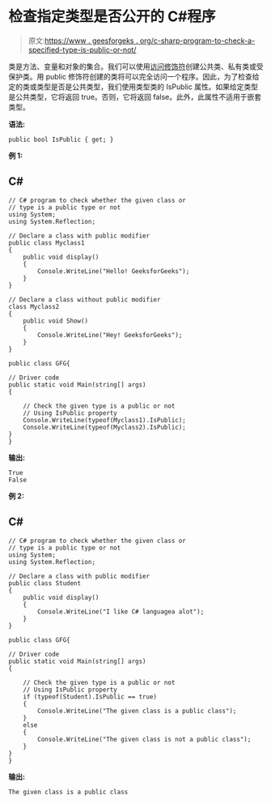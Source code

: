 # 检查指定类型是否公开的 C#程序

> 原文:[https://www . geesforgeks . org/c-sharp-program-to-check-a-specified-type-is-public-or-not/](https://www.geeksforgeeks.org/c-sharp-program-to-check-a-specified-type-is-public-or-not/)

类是方法、变量和对象的集合。我们可以使用[访问修饰符](https://www.geeksforgeeks.org/access-modifiers-in-c-sharp/)创建公共类、私有类或受保护类。用 public 修饰符创建的类将可以完全访问一个程序。因此，为了检查给定的类或类型是否是公共类型，我们使用类型类的 IsPublic 属性。如果给定类型是公共类型，它将返回 true。否则，它将返回 false。此外，此属性不适用于嵌套类型。

**语法:**

```
public bool IsPublic { get; }
```

**例 1:**

## C#

```
// C# program to check whether the given class or
// type is a public type or not
using System;
using System.Reflection;

// Declare a class with public modifier
public class Myclass1
{
    public void display()
    {
        Console.WriteLine("Hello! GeeksforGeeks");
    }
}

// Declare a class without public modifier
class Myclass2
{
    public void Show()
    {
        Console.WriteLine("Hey! GeeksforGeeks");
    }
}

public class GFG{

// Driver code    
public static void Main(string[] args)
{

    // Check the given type is a public or not
    // Using IsPublic property
    Console.WriteLine(typeof(Myclass1).IsPublic);
    Console.WriteLine(typeof(Myclass2).IsPublic);
}
}
```

**输出:**

```
True
False
```

**例 2:**

## C#

```
// C# program to check whether the given class or
// type is a public type or not
using System;
using System.Reflection;

// Declare a class with public modifier
public class Student
{
    public void display()
    {
        Console.WriteLine("I like C# languagea alot");
    }
}

public class GFG{

// Driver code    
public static void Main(string[] args)
{

    // Check the given type is a public or not
    // Using IsPublic property
    if (typeof(Student).IsPublic == true)
    {
        Console.WriteLine("The given class is a public class");
    }
    else
    {
        Console.WriteLine("The given class is not a public class");
    }
}
}
```

**输出:**

```
The given class is a public class
```